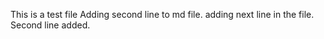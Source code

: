 This is a test file
Adding second line to md file.
adding next line in the file.
Second line added.
